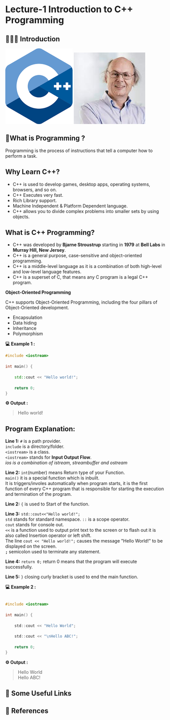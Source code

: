
# Lecture-1 Introduction to C++ Programming

## 💁🏻‍♀️ Introduction

![C++](/assets/cpplogo.png) 
![bjarne stroustrup](/assets/bjarne%20stroustrup.jpg)
## 🤔What is Programming ?

Programming is the process of instructions that tell a computer how to perform a task.
## Why Learn C++?
* C++ is used to develop games, desktop apps, operating systems, browsers, and so on.
* C++ Executes very fast.
* Rich Library support.
* Machine Independent & Platform Dependent language.
* C++ allows you to divide complex problems into smaller sets by using objects.
## What is C++ Programming?
* C++ was developed by **Bjarne Stroustrup** starting in **1979** at **Bell Labs** in **Murray Hill, New Jersey**.
* C++ is a general purpose, case-sensitive and object-oriented programming.
* C++ is a middle-level language as it is a combination of both high-level and low-level language features.
* C++ is a superset of C, that means any C program is a legal C++ program.

**Object-Oriented Programming**

C++ supports Object-Oriented Programming, including the four pillars of Object-Oriented development.
* Encapsulation
* Data hiding
* Inheritance
* Polymorphism


**💻 Example 1 :**
```cpp
#include <iostream>

int main() {
  
    std::cout << "Hello world!";

    return 0;
}
```
**⚙️ Output :**
>Hello world!

## Program Explanation:

**Line 1:** `#` is a path provider.<br> `include` is a directory/folder.<br> `<iostream>` is a class. <br>`<iostream>` stands for **Input Output Flow**.<br>
*ios is a combination of istream, streambuffer and ostream*

**Line 2:** `int`(number) means Return type of your Function. <br>`main()` it is a special function which is inbuilt.<br> It is triggers/involes automatically when program starts, it is the first function of every C++ program that is responsible for starting the execution and termination of the program.

**Line 2:** `{` is used to Start of the function.

**Line 3:** `std::cout<<"Hello world!";`<br> `std` stands for standard namespace. `::` is a scope operator.<br> `cout` stands for console out.<br> `<<` is a function used to output print text to the screen or to flash out it is also called Insertion operator or left shift.<br> The line `cout << "Hello world!";` causes the message "Hello World!" to be displayed on the screen.<br>**`;`** semicolon used to terminate any statement.

**Line 4:** `return 0;` return 0 means that the program will execute successfully.

**Line 5:** `}` closing curly bracket is used to end the main function.

**💻 Example 2 :**
```c

#include <iostream>

int main() {
    
    std::cout << "Hello World";
    
    std::cout << "\nHello ABC!";

    return 0;
}
```
**⚙️ Output :**
>Hello World<br>
Hello ABC!


## 🔗 Some Useful Links

## 📖 References
